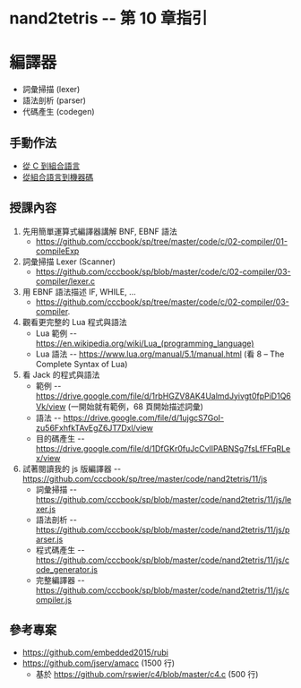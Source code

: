 # nand2tetris -- 第 10 章指引

# 編譯器

* 詞彙掃描 (lexer)
* 語法剖析 (parser)
* 代碼產生 (codegen)

## 手動作法

* [從 C 到組合語言](./04)
* [從組合語言到機器碼](./06)

## 授課內容

1. 先用簡單運算式編譯器講解 BNF, EBNF 語法
    * https://github.com/cccbook/sp/tree/master/code/c/02-compiler/01-compileExp
2. 詞彙掃描 Lexer (Scanner)
    * https://github.com/cccbook/sp/blob/master/code/c/02-compiler/03-compiler/lexer.c
3. 用 EBNF 語法描述 IF, WHILE, ...
    * https://github.com/cccbook/sp/tree/master/code/c/02-compiler/03-compiler.
4. 觀看更完整的 Lua 程式與語法
    * Lua 範例 -- https://en.wikipedia.org/wiki/Lua_(programming_language)
    * Lua 語法 -- https://www.lua.org/manual/5.1/manual.html (看 8 – The Complete Syntax of Lua)
5. 看 Jack 的程式與語法
    * 範例 -- https://drive.google.com/file/d/1rbHGZV8AK4UalmdJyivgt0fpPiD1Q6Vk/view (一開始就有範例，68 頁開始描述詞彙)
    * 語法 -- https://drive.google.com/file/d/1ujgcS7GoI-zu56FxhfkTAvEgZ6JT7Dxl/view
    * 目的碼產生 -- https://drive.google.com/file/d/1DfGKr0fuJcCvlIPABNSg7fsLfFFqRLex/view
6. 試著閱讀我的 js 版編譯器 -- https://github.com/cccbook/sp/tree/master/code/nand2tetris/11/js
    * 詞彙掃描 -- https://github.com/cccbook/sp/blob/master/code/nand2tetris/11/js/lexer.js
    * 語法剖析 -- https://github.com/cccbook/sp/blob/master/code/nand2tetris/11/js/parser.js
    * 程式碼產生 -- https://github.com/cccbook/sp/blob/master/code/nand2tetris/11/js/code_generator.js
    * 完整編譯器 -- https://github.com/cccbook/sp/blob/master/code/nand2tetris/11/js/compiler.js

## 參考專案

* https://github.com/embedded2015/rubi
* https://github.com/jserv/amacc (1500 行)
    * 基於 https://github.com/rswier/c4/blob/master/c4.c (500 行)